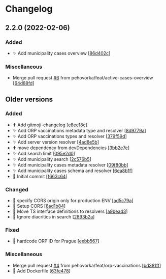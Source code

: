 # Changelog

<a name="2.2.0"></a>

## 2.2.0 (2022-02-06)

### Added

- ✨ Add municipality cases overview [[86d402c](https://github.com/pehovorka/covidvobcich-api/commit/86d402ce189a9944f3e3e73f57d4a017e9d52b31)]

### Miscellaneous

- Merge pull request [#6](https://github.com/pehovorka/covidvobcich-api/issues/6) from pehovorka/feat/active-cases-overview [[64d88fd](https://github.com/pehovorka/covidvobcich-api/commit/64d88fdb3841918cad823a67e500bc10419b76a6)]

## Older versions

### Added

- ➕ Add gitmoji-changelog [[e8ee18c](https://github.com/pehovorka/covidvobcich-api/commit/e8ee18c32b785d66fb3cad77f0077d6b31bf8202)]
- ✨ Add ORP vaccinations metadata type and resolver [[8d9779a](https://github.com/pehovorka/covidvobcich-api/commit/8d9779a7c4de6c125b9983e1c840730e53184446)]
- ✨ Add ORP vaccinations types and resolver [[379f59d](https://github.com/pehovorka/covidvobcich-api/commit/379f59d4d3f330d9f30219af3e37f593cb0552f6)]
- ✨ Add server version resolver [[4ad8e5b](https://github.com/pehovorka/covidvobcich-api/commit/4ad8e5bf808fe724463faf58188cfaef0e2da4ee)]
- ➕ move dependency from devDependencies [[3bb2e7e](https://github.com/pehovorka/covidvobcich-api/commit/3bb2e7e9e5ac34739eeec930183bf0ef929d5433)]
- ✨ Add search limit [[095e2d0](https://github.com/pehovorka/covidvobcich-api/commit/095e2d034fa7ead65c96cf87443f14c4f33384b1)]
- ✨ Add municipality search [[2c576b5](https://github.com/pehovorka/covidvobcich-api/commit/2c576b5ced8b03e99b65b0ea2c380f60c53a1de3)]
- ✨ Add municipality cases metadata resolver [[09f80bb](https://github.com/pehovorka/covidvobcich-api/commit/09f80bb4e906870ef747e8b8e385213858a2fd02)]
- ✨ Add municipality cases schema and resolver [[6ea8b1f](https://github.com/pehovorka/covidvobcich-api/commit/6ea8b1f9bffe69b43b0cc32815926e97907d25a7)]
- 🎉 Initial commit [[f663c64](https://github.com/pehovorka/covidvobcich-api/commit/f663c644369b2baac41092fdb5ba6998f49ce2e5)]

### Changed

- 🔧 specify CORS origin only for production ENV [[ad5c79a](https://github.com/pehovorka/covidvobcich-api/commit/ad5c79a1392c5f1ce6e6dd78cc38a0087f6dc594)]
- 🔧 Setup CORS [[8ad1b84](https://github.com/pehovorka/covidvobcich-api/commit/8ad1b84307dc7366a9825060e89dcd84871b05c0)]
- 🎨 Move TS interface definitions to resolvers [[a9bead3](https://github.com/pehovorka/covidvobcich-api/commit/a9bead32c86d2b32db669366f7bd12da5dc576cc)]
- 🚸 Ignore diacritics in search [[2893b2a](https://github.com/pehovorka/covidvobcich-api/commit/2893b2a96665fa3cd2115764145d8d01b2c0fbe1)]

### Fixed

- 🐛 hardcode ORP ID for Prague [[eebb567](https://github.com/pehovorka/covidvobcich-api/commit/eebb567bd04d0dfec18ba96c86c1a91b129374e3)]

### Miscellaneous

- Merge pull request [#4](https://github.com/pehovorka/covidvobcich-api/issues/4) from pehovorka/feat/orp-vaccinations [[bd381ff](https://github.com/pehovorka/covidvobcich-api/commit/bd381ff039544decb6b722960b4b53a73b6273e6)]
- 👷 Add Dockerfile [[63fe478](https://github.com/pehovorka/covidvobcich-api/commit/63fe4788e9773716022c508d12f682580c44be1d)]
